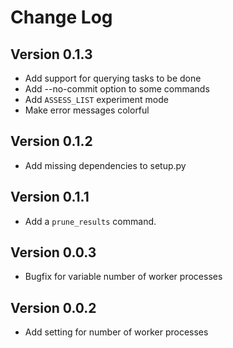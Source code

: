 # Change Log

## Version 0.1.3

* Add support for querying tasks to be done
* Add --no-commit option to some commands
* Add ``ASSESS_LIST`` experiment mode
* Make error messages colorful

## Version 0.1.2

* Add missing dependencies to setup.py

## Version 0.1.1

* Add a ``prune_results`` command.

## Version 0.0.3

* Bugfix for variable number of worker processes

## Version 0.0.2

* Add setting for number of worker processes

